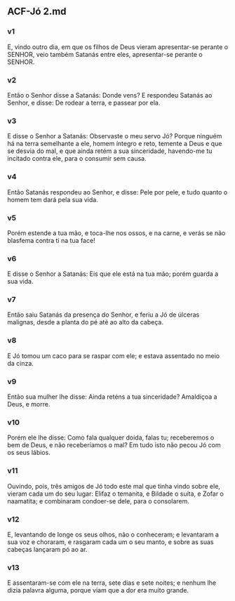 ## ACF-Jó 2.md
### v1
 E, vindo outro dia, em que os filhos de Deus vieram apresentar-se perante o SENHOR, veio também Satanás entre eles, apresentar-se perante o SENHOR.
### v2
 Então o Senhor disse a Satanás: Donde vens? E respondeu Satanás ao Senhor, e disse: De rodear a terra, e passear por ela.
### v3
 E disse o Senhor a Satanás: Observaste o meu servo Jó? Porque ninguém há na terra semelhante a ele, homem íntegro e reto, temente a Deus e que se desvia do mal, e que ainda retém a sua sinceridade, havendo-me tu incitado contra ele, para o consumir sem causa.
### v4
 Então Satanás respondeu ao Senhor, e disse: Pele por pele, e tudo quanto o homem tem dará pela sua vida.
### v5
 Porém estende a tua mão, e toca-lhe nos ossos, e na carne, e verás se não blasfema contra ti na tua face!
### v6
 E disse o Senhor a Satanás: Eis que ele está na tua mão; porém guarda a sua vida.
### v7
 Então saiu Satanás da presença do Senhor, e feriu a Jó de úlceras malignas, desde a planta do pé até ao alto da cabeça.
### v8
 E Jó tomou um caco para se raspar com ele; e estava assentado no meio da cinza.
### v9
 Então sua mulher lhe disse: Ainda reténs a tua sinceridade? Amaldiçoa a Deus, e morre.
### v10
 Porém ele lhe disse: Como fala qualquer doida, falas tu; receberemos o bem de Deus, e não receberíamos o mal? Em tudo isto não pecou Jó com os seus lábios.
### v11
 Ouvindo, pois, três amigos de Jó todo este mal que tinha vindo sobre ele, vieram cada um do seu lugar: Elifaz o temanita, e Bildade o suíta, e Zofar o naamatita; e combinaram condoer-se dele, para o consolarem.
### v12
 E, levantando de longe os seus olhos, não o conheceram; e levantaram a sua voz e choraram, e rasgaram cada um o seu manto, e sobre as suas cabeças lançaram pó ao ar.
### v13
 E assentaram-se com ele na terra, sete dias e sete noites; e nenhum lhe dizia palavra alguma, porque viam que a dor era muito grande.
